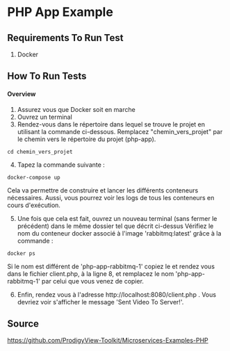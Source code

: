 # PHP App Example

## Requirements To Run Test
1. Docker


## How To Run Tests
#### Overview

1. Assurez vous que Docker soit en marche
2. Ouvrez un terminal
3. Rendez-vous dans le répertoire dans lequel se trouve le projet en utilisant la commande ci-dessous. Remplacez "chemin_vers_projet" par le chemin vers le répertoire du projet (php-app). 
```
cd chemin_vers_projet
```
4. Tapez la commande suivante : 
```
docker-compose up
```
Cela va permettre de construire et lancer les différents conteneurs nécessaires. Aussi, vous pourrez voir les logs de tous les conteneurs en cours d'exécution.

5. Une fois que cela est fait, ouvrez un nouveau terminal (sans fermer le précédent) dans le même dossier tel que décrit ci-dessus
Vérifiez le nom du conteneur docker associé à l'image 'rabbitmq:latest' grâce à la commande : 
```
docker ps
```
Si le nom est différent de 'php-app-rabbitmq-1' copiez le et rendez vous dans le fichier client.php, à la ligne 8, et remplacez le nom 'php-app-rabbitmq-1' par celui que vous venez de copier.

6. Enfin, rendez vous à l'adresse http://localhost:8080/client.php . Vous devriez voir s'afficher le message 'Sent Video To Server!'.

## Source
<https://github.com/ProdigyView-Toolkit/Microservices-Examples-PHP>